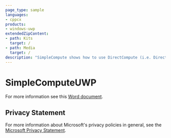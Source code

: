 ```yaml
---
page_type: sample
languages:
- cppcx
products:
- windows-uwp
extendedZipContent:
- path: Kits
  target: /
- path: Media
  target: /
description: "SimpleCompute shows how to use DirectCompute (i.e. Direct3D Compute Shader) for DirectX 11 in a Universal Windows Platform (UWP) app."
---
```


# SimpleComputeUWP

For more information see this [Word document](https://github.com/microsoft/Xbox-ATG-Samples/blob/master/UWPSamples/IntroGraphics/SimpleComputeUWP/Readme.docx).

## Privacy Statement

For more information about Microsoft's privacy policies in general, see the [Microsoft Privacy Statement](https://privacy.microsoft.com/privacystatement/).
